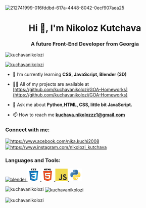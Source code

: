 ![212741999-016fddbd-617a-4448-8042-0ecf907aea25](https://github.com/user-attachments/assets/9a232356-9ee8-48dc-98b3-a07e46d950cc)


<h1 align="center">Hi 👋, I'm Nikoloz Kutchava</h1>
<h3 align="center">A future Front-End Developer from Georgia</h3>

<p align="left"> <img src="https://komarev.com/ghpvc/?username=kuchavanikolozi&label=Profile%20views&color=0e75b6&style=flat" alt="kuchavanikolozi" /> </p>

<p align="left"> <a href="https://github.com/ryo-ma/github-profile-trophy"><img src="https://github-profile-trophy.vercel.app/?username=kuchavanikolozi" alt="kuchavanikolozi" /></a> </p>

- 🌱 I’m currently learning **CSS, JavaScript, Blender (3D)**

- 👨‍💻 All of my projects are available at [https://github.com/kuchavanikolozi/GOA-Homeworks](https://github.com/kuchavanikolozi/GOA-Homeworks)

- 💬 Ask me about **Python,HTML, CSS, little bit JavaScript.**

- 📫 How to reach me **kuchava.nikolozzz1@gmail.com**

<h3 align="left">Connect with me:</h3>
<p align="left">
<a href="https://fb.com/https://www.acebook.com/nika.kuchi2008" target="blank"><img align="center" src="https://raw.githubusercontent.com/rahuldkjain/github-profile-readme-generator/master/src/images/icons/Social/facebook.svg" alt="https://www.acebook.com/nika.kuchi2008" height="30" width="40" /></a>
<a href="https://instagram.com/https://www.instagram.com/nikolozi_kutchava" target="blank"><img align="center" src="https://raw.githubusercontent.com/rahuldkjain/github-profile-readme-generator/master/src/images/icons/Social/instagram.svg" alt="https://www.instagram.com/nikolozi_kutchava" height="30" width="40" /></a>
</p>

<h3 align="left">Languages and Tools:</h3>
<p align="left"> <a href="https://www.blender.org/" target="_blank" rel="noreferrer"> <img src="https://download.blender.org/branding/community/blender_community_badge_white.svg" alt="blender" width="40" height="40"/> </a> <a href="https://www.w3schools.com/css/" target="_blank" rel="noreferrer"> <img src="https://raw.githubusercontent.com/devicons/devicon/master/icons/css3/css3-original-wordmark.svg" alt="css3" width="40" height="40"/> </a> <a href="https://www.w3.org/html/" target="_blank" rel="noreferrer"> <img src="https://raw.githubusercontent.com/devicons/devicon/master/icons/html5/html5-original-wordmark.svg" alt="html5" width="40" height="40"/> </a> </a> <a href="https://developer.mozilla.org/en-US/docs/Web/JavaScript" target="_blank" rel="noreferrer"> <img src="https://raw.githubusercontent.com/devicons/devicon/master/icons/javascript/javascript-original.svg" alt="javascript" width="40" height="40"/> </a> <a href="https://www.python.org" target="_blank" rel="noreferrer"> <img src="https://raw.githubusercontent.com/devicons/devicon/master/icons/python/python-original.svg" alt="python" width="40" height="40"/> </a> </p>

<p><img align="left" src="https://github-readme-stats.vercel.app/api/top-langs?username=kuchavanikolozi&show_icons=true&locale=en&layout=compact" alt="kuchavanikolozi" /></p>

<p>&nbsp;<img align="center" src="https://github-readme-stats.vercel.app/api?username=kuchavanikolozi&show_icons=true&locale=en" alt="kuchavanikolozi" /></p>

<p><img align="center" src="https://github-readme-streak-stats.herokuapp.com/?user=kuchavanikolozi&" alt="kuchavanikolozi" /></p>

